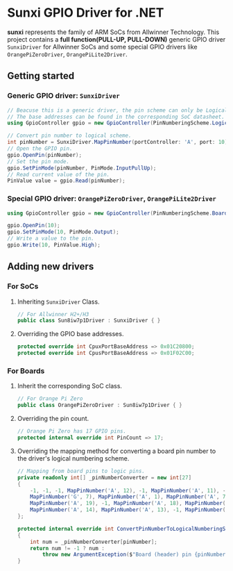 # Sunxi GPIO Driver for .NET

**sunxi** represents the family of ARM SoCs from Allwinner Technology. This project contains a **full function(PULL-UP, PULL-DOWN)** generic GPIO driver `SunxiDriver` for Allwinner SoCs and some special GPIO drivers like `OrangePiZeroDriver`, `OrangePiLite2Driver`.

## Getting started

### Generic GPIO driver: `SunxiDriver`

```C#
// Beacuse this is a generic driver, the pin scheme can only be Logical.
// The base addresses can be found in the corresponding SoC datasheet.
using GpioController gpio = new GpioController(PinNumberingScheme.Logical, new SunxiDriver(cpuxPortBaseAddress: 0x01C20800, cpusPortBaseAddress: 0x01F02C00));

// Convert pin number to logical scheme.
int pinNumber = SunxiDriver.MapPinNumber(portController: 'A', port: 10);
// Open the GPIO pin.
gpio.OpenPin(pinNumber);
// Set the pin mode.
gpio.SetPinMode(pinNumber, PinMode.InputPullUp);
// Read current value of the pin.
PinValue value = gpio.Read(pinNumber);
```

### Special GPIO driver: `OrangePiZeroDriver`, `OrangePiLite2Driver`

```C#
using GpioController gpio = new GpioController(PinNumberingScheme.Board, new OrangePiZeroDriver());

gpio.OpenPin(10);
gpio.SetPinMode(10, PinMode.Output);
// Write a value to the pin.
gpio.Write(10, PinValue.High);
```

## Adding new drivers

### For SoCs

1. Inheriting `SunxiDriver` Class.
    ```C#
    // For Allwinner H2+/H3
    public class Sun8iw7p1Driver : SunxiDriver { }
    ```
2. Overriding the GPIO base addresses.
    ```C#
    protected override int CpuxPortBaseAddress => 0x01C20800;
    protected override int CpusPortBaseAddress => 0x01F02C00;
    ```

### For Boards

1. Inherit the corresponding SoC class.
    ```C#
    // For Orange Pi Zero
    public class OrangePiZeroDriver : Sun8iw7p1Driver { }
    ```
2. Overriding the pin count.
    ```C#
    // Orange Pi Zero has 17 GPIO pins.
    protected internal override int PinCount => 17;
    ```
3. Overriding the mapping method for converting a board pin number to the driver's logical numbering scheme.
    ```C#
    // Mapping from board pins to logic pins.
    private readonly int[] _pinNumberConverter = new int[27]
    {
        -1, -1, -1, MapPinNumber('A', 12), -1, MapPinNumber('A', 11), -1, MapPinNumber('A', 6), MapPinNumber('G', 6), -1,
        MapPinNumber('G', 7), MapPinNumber('A', 1), MapPinNumber('A', 7), MapPinNumber('A', 0), -1, MapPinNumber('A', 3),
        MapPinNumber('A', 19), -1, MapPinNumber('A', 18), MapPinNumber('A', 15), -1, MapPinNumber('A', 16), MapPinNumber('A', 2),
        MapPinNumber('A', 14), MapPinNumber('A', 13), -1, MapPinNumber('A', 10)
    };

    protected internal override int ConvertPinNumberToLogicalNumberingScheme(int pinNumber)
    {
        int num = _pinNumberConverter[pinNumber];
        return num != -1 ? num : 
            throw new ArgumentException($"Board (header) pin {pinNumber} is not a GPIO pin on the {GetType().Name} device.", nameof(pinNumber));
    }
    ```